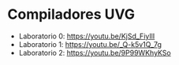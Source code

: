 # Compiladores UVG

* Laboratorio 0: https://youtu.be/KjSd_FiyIlI
* Laboratorio 1: https://youtu.be/_Q-k5v1Q_7g
* Laboratorio 2: https://youtu.be/9P99WKhyKSo
